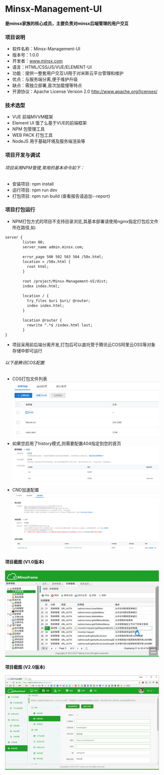 # Minsx-Management-UI
#### 是minsx家族的核心成员，主要负责对minsx后端管理的用户交互

### 项目说明
+ 软件名称：Minsx-Management-UI
+ 版本号：1.0.0
+ 开发者：www.minsx.com
+ 语言：HTML/CSS/JS/VUE/ELEMENT-UI
+ 功能：提供一整套用户交互UI用于对米斯云平台管理和维护
+ 优点：与服务端分离,便于维护升级
+ 缺点：需独立部署,首次加载慢等特点
+ 开源协议：Apache License Version 2.0 http://www.apache.org/licenses/

### 技术选型
+ VUE 前端MVVM框架
+ Element UI 饿了么基于VUE的前端框架
+ NPM 包管理工具
+ WEB PACK 打包工具
+ NodeJS 用于基础环境及服务端渲染等

### 项目开发与调试
###### 项目采用NPM管理,常用的基本命令如下：
+ 安装项目: npm install
+ 运行项目: npm run dev
+ 打包项目: npm run build (查看报告请追加--report)

### 项目打包运行
+ NPM打包方式的项目不支持目录浏览,其基本部署请使用nginx指定打包后文件所在路径,如:
```
server {
        listen 80;
        server_name admin.minsx.com;

        error_page 500 502 503 504 /50x.html;
        location = /50x.html {
          root html;
        }

        root /project/Minsx-Management-UI/dist;
        index index.html;

        location / {
          try_files $uri $uri/ @router;
          index index.html;
        }

        location @router {
          rewrite ^.*$ /index.html last;
        }
}

```
+ 项目采用前后端分离开发,打包后可以直托管于腾讯云COS阿里云OSS等对象存储中即可运行 

###### 以下是腾讯COS配置:
+ COS打包文件列表
![COS打包文件](https://raw.githubusercontent.com/MinsxCloud/minsx-management-ui/master/doc/image/COS打包文件.png "COS打包文件")
+ 如果您启用了history模式,则需要配置404指定到您的首页
![404配置](https://raw.githubusercontent.com/MinsxCloud/minsx-management-ui/master/doc/image/404配置.png "404配置")
+ CND加速配置
![CND加速](https://raw.githubusercontent.com/MinsxCloud/minsx-management-ui/master/doc/image/CND加速.png "CND加速")

#### 项目截图 (V1.0版本)
![V1.0项目截图](https://raw.githubusercontent.com/MinsxCloud/minsx-management-ui/master/doc/image/1.0/auth.png "V1.0项目截图")

#### 项目截图 (V2.0版本)
![V2.0项目截图](https://raw.githubusercontent.com/MinsxCloud/minsx-management-ui/master/doc/image/2.0/Management-UI-2.0.png "V2.0项目截图")

